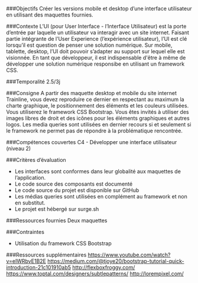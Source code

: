 ###Objectifs
Créer les versions mobile et desktop d’une interface utilisateur en utilisant des maquettes fournies.

###Contexte
L’UI (pour User Interface - l’Interface Utilisateur) est la porte d’entrée par laquelle un utilisateur va interagir avec un site internet. Faisant partie intégrante de l’User Experience (l’expérience utilisateur), l’UI est clé lorsqu’il est question de penser une solution numérique. Sur mobile, tablette, desktop, l’UI doit pouvoir s’adapter au support sur lequel elle est visionnée. En tant que développeur, il est indispensable d'être à même de développer une solution numérique responsibe en utilisant un framework CSS.

###Temporalité
2.5/3j

###Consigne
A partir des maquette desktop et mobile du site internet Trainline, vous devez reproduire ce dernier en respectant au maximum la charte graphique, le positionnement des éléments et les couleurs utilisées. Vous utiliserez le framework CSS Bootstrap. 
Vous êtes invités à utiliser des images libres de droit et des icônes pour les éléments graphiques et autres logos.
Les media queries sont utilisées en dernier recours si et seulement si le framework ne permet pas de répondre à la problématique rencontrée.

###Compétences couvertes
C4 - Développer une interface utilisateur (niveau 2)

###Critères d’évaluation
- Les interfaces sont conformes dans leur globalité aux maquettes de l’application.
- Le code source des composants est documenté
- Le code source du projet est disponible sur GitHub
- Les médias queries sont utilisées en complément au framework et non en substitut.
- Le projet est hébergé sur surge.sh

###Ressources fournies
Deux maquettes

###Contraintes
- Utilisation du framework CSS Bootstrap

###Ressources supplémentaires 
https://www.youtube.com/watch?v=eIWRbvE1B2E
https://medium.com/@tjoye20/bootstrap-tutorial-quick-introduction-21c101910ab5
http://flexboxfroggy.com/
https://www.toptal.com/designers/subtlepatterns/
http://lorempixel.com/